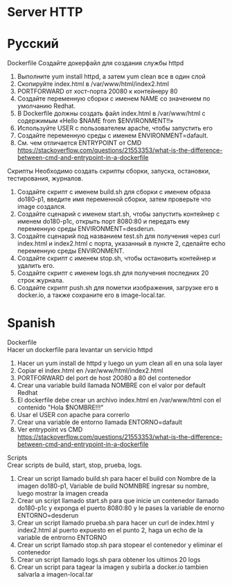 # Server HTTP

# Русский
Dockerfile
Создайте докерфайл для создания службы httpd
1) Выполните yum install httpd, а затем yum clean все в один слой
2) Скопируйте index.html в /var/www/html/index2.html
3) PORTFORWARD от хост-порта 20080 к контейнеру 80
4) Создайте переменную сборки с именем NAME со значением по умолчанию Redhat.
5) В Dockerfile должны создать файл index.html в /var/www/html с содержимым «Hello $NAME from $ENVIRONMENT!!»
6) Используйте USER с пользователем apache, чтобы запустить его
7) Создайте переменную среды с именем ENVIRONMENT=dafault.
8) См. чем отличается ENTRYPOINT от CMD https://stackoverflow.com/questions/21553353/what-is-the-difference-between-cmd-and-entrypoint-in-a-dockerfile

Скрипты
Необходимо создать скрипты сборки, запуска, остановки, тестирования, журналов.
1) Создайте скрипт с именем build.sh для сборки с именем образа do180-p1, введите имя переменной сборки, затем проверьте что image создался.
2) Создайте сценарий с именем start.sh, чтобы запустить контейнер с именем do180-p1c, открыть порт 8080:80 и передать ему переменную среды ENVIRONMENT=desderun.
3) Создайте сценарий под названием test.sh для получения через curl index.html и index2.html с порта, указанный в пункте 2, сделайте echo переменную среды ENVIRONMENT.
4) Создайте скрипт с именем stop.sh, чтобы остановить контейнер и удалить его.
5) Создайте скрипт с именем logs.sh для получения последних 20 строк журнала.
6) Создайте скрипт push.sh для пометки изображения, загрузке его в docker.io, а также сохраните его в image-local.tar.

# Spanish
Dockerfile  
Hacer un dockerfile para levantar un servicio httpd  
1) Hacer un yum install de httpd y luego un yum clean all en una sola layer
2) Copiar el index.html en /var/www/html/index2.html  
3) PORTFORWARD del port de host 20080 a 80 del contenedor 
4) Crear una variable build llamada NOMBRE con el valor por default Redhat
5) El dockerfile debe crear un archivo index.html en /var/www/html con el contenido "Hola $NOMBRE!!!"
6) Usar el USER con apache para correrlo
7) Crear una variable de entorno llamada ENTORNO=dafault 
8) Ver entrypoint vs CMD https://stackoverflow.com/questions/21553353/what-is-the-difference-between-cmd-and-entrypoint-in-a-dockerfile  

Scripts  
Crear scripts de build, start, stop, prueba, logs.
1) Crear un script llamado build.sh para hacer el build con Nombre de la imagen do180-p1, Variable de build NOMNBRE ingresar su nombre, luego mostrar la imagen creada
2) Crear un script llamado start.sh para que inicie un contenedor llamado do180-p1c y exponga el puerto 8080:80 y le pases la variable de enorno ENTORNO=desderun
3) Crear un script llamado prueba.sh para hacer un curl de index.html y index2.html al puerto expuesto en el punto 2, haga un echo de la variable de entrorno ENTORNO
4) Crear un script llamado stop.sh para stopear el contenedor y eliminar el contenedor
5) Crear un script llamado logs.sh para obtener los ultimos 20 logs
6) Crear un script para tagear la imagen y subirla a docker.io tambien salvarla a imagen-local.tar

